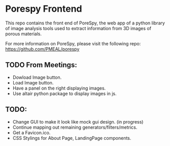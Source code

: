 # Porespy Frontend

This repo contains the front end of PoreSpy, the web app of a python library of image analysis tools used to extract information from 3D images of porous materials.

For more information on PoreSpy, please visit the following repo: https://github.com/PMEAL/porespy


## TODO From Meetings:

- Dowload Image button.
- Load Image button.
- Have a panel on the right displaying images.
- Use altair python package to display images in js.


## TODO:

- Change GUI to make it look like mock gui design. (in progress)
- Continue mapping out remaining generators/filters/metrics.
- Get a Favicon.ico.
- CSS Stylings for About Page, LandingPage components.
